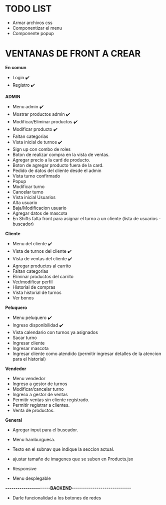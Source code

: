 # TODO LIST

* Armar archivos css
* Componentizar el menu
* Componente popup

# VENTANAS DE FRONT A CREAR
**En comun**
 * Login ✔️
 * Registro ✔️

**ADMIN**
 * Menu admin ✔️
 * Mostrar productos admin ✔️
 * Modificar/Eliminar productos ✔️  
 * Modificar producto ✔️
 * Faltan categorias
 * Vista inicial de turnos ✔️
 * Sign up con combo de roles
 * Boton de realizar compra en la vista de ventas.
 * Agregar precio a la card de producto.
 * Boton de agregar producto fuera de la card.
 * Pedido de datos del cliente desde el admin
 * Vista turno confirmado
 * Popup
 * Modificar turno
 * Cancelar turno
 * Vista inicial Usuarios
 * Alta usuario
 * Baja/Modificacion usuario
 * Agregar datos de mascota
 * En Shifts falta front para asignar el turno a un cliente (lista de usuarios - buscador)

 **Cliente**
 * Menu del cliente ✔️
 * Vista de turnos del cliente ✔️
 * Vista de ventas del cliente ✔️
 * Agregar productos al carrito
 * Faltan categorias
 * Eliminar productos del carrito
 * Ver/modificar perfil
 * Historial de compras
 * Vista historial de turnos
 * Ver bonos
 


 **Peluquero**
 * Menu peluquero ✔️
 * Ingreso disponibilidad ✔️
 * Vista calendario con turnos ya asignados
 * Sacar turno
 * Ingresar cliente
 * Ingresar mascota
 * Ingresar cliente como atendido (permitir ingresar detalles de la atencion para el historial)

 **Vendedor**
* Menu vendedor
* Ingreso a gestor de turnos
* Modificar/cancelar turno
* Ingreso a gestor de ventas 
* Permitir ventas sin cliente registrado.
* Permitir registrar a clientes.
* Venta de productos.

 **General**
* Agregar input para el buscador.
* Menu hamburguesa.
* Texto en el subnav que indique la seccion actual.

* ajustar tamaño de imagenes que se suben en Products.jsx
* Responsive
* Menu desplegable



**----------------------BACKEND-----------------------------**

* Darle funcionalidad a los botones de redes